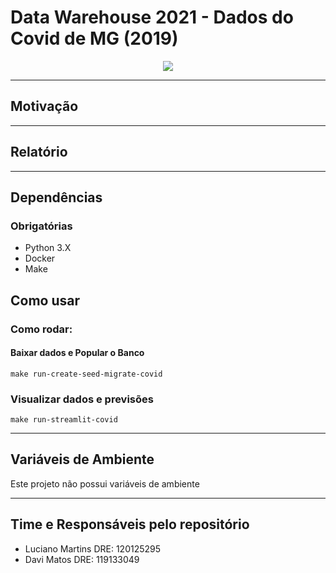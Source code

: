 # Data Warehouse 2021 - Dados do Covid de MG (2019)

<p align="center">
    <img src= https://www.pfizer.com.br/sites/default/files/inline-images/covid-19_0.jpg /><br>
    <b><i></i></b>
</p>

---
## Motivação


---
## Relatório

---
## Dependências

### Obrigatórias

- Python 3.X
- Docker
- Make

## Como usar

### Como rodar:
#### Baixar dados e Popular o Banco
```
make run-create-seed-migrate-covid
```

### Visualizar dados e previsões
```
make run-streamlit-covid
```

---
## Variáveis de Ambiente
Este projeto não possui variáveis de ambiente

---
## Time e Responsáveis pelo repositório

- Luciano Martins DRE: 120125295
- Davi Matos DRE: 119133049

